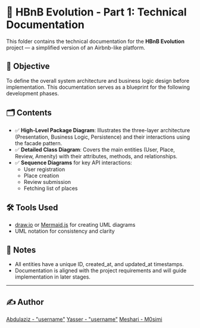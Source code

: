 # 📘 HBnB Evolution - Part 1: Technical Documentation

This folder contains the technical documentation for the **HBnB Evolution** project — a simplified version of an Airbnb-like platform.

## 🎯 Objective

To define the overall system architecture and business logic design before implementation. This documentation serves as a blueprint for the following development phases.

## 🗂️ Contents

- ✅ **High-Level Package Diagram**: Illustrates the three-layer architecture (Presentation, Business Logic, Persistence) and their interactions using the facade pattern.
- ✅ **Detailed Class Diagram**: Covers the main entities (User, Place, Review, Amenity) with their attributes, methods, and relationships.
- ✅ **Sequence Diagrams** for key API interactions:
  - User registration
  - Place creation
  - Review submission
  - Fetching list of places

## 🛠️ Tools Used

- [draw.io](https://draw.io) or [Mermaid.js](https://mermaid.js.org) for creating UML diagrams
- UML notation for consistency and clarity

## 📌 Notes

- All entities have a unique ID, created_at, and updated_at timestamps.
- Documentation is aligned with the project requirements and will guide implementation in later stages.

---

## ✍️ Author
[Abdulaziz - "username"](https://github.com/...)
[Yasser - "username"](https://github.com/...)
[Meshari - M0simi](https://github.com/M0simi)
